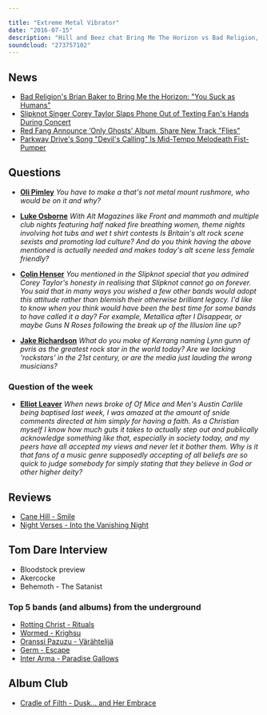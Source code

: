 ```yaml
---

title: "Extreme Metal Vibrator"
date: "2016-07-15"
description: "Hill and Beez chat Bring Me The Horizon vs Bad Religion, Corey Taylor's happy slapping phone shenanigans and what makes a rock star in 2016? There's reviews of the new albums from Cane Hill and Night Verses and we are joined by our extreme metal expert, former Terroriser editor Tom Dare, to discuss 2016's best albums from metal's underground and Cradle Of Filth's Dusk And Her Embrace is this week's Album Club."
soundcloud: "273757102"
---
```


## News

* [Bad Religion's Brian Baker to Bring Me the Horizon: "You Suck as Humans"](https://noisey.vice.com/en_uk/blog/bad-religion-bring-me-the-horizon-going-at-it-in-the-comments)
* [Slipknot Singer Corey Taylor Slaps Phone Out of Texting Fan's Hands During Concert](http://www.billboard.com/articles/columns/rock/7431371/slipknot-corey-taylor-phone-texting-fan-concert-video)
* [Red Fang Announce ‘Only Ghosts’ Album, Share New Track "Flies"](http://loudwire.com/red-fang-only-ghosts-album-share-flies/)
* [Parkway Drive's Song "Devil's Calling" Is Mid-Tempo Melodeath Fist-Pumper](http://www.metalinjection.net/latest-news/parkway-drives-song-devils-calling-is-mid-tempo-melodeath-fist-pumper)

## Questions

* [**Oli Pimley**](https://www.facebook.com/thatsnotmetalpodcast/photos/a.1814755825417620.1073741828.1814737015419501/1921476044745597/?type=3&comment_id=1921480218078513&comment_tracking=%7B%22tn%22%3A%22R9%22%7D)
  _You have to make a that's not metal mount rushmore, who would be on it and why?_

* [**Luke Osborne**](https://www.facebook.com/thatsnotmetalpodcast/photos/a.1814755825417620.1073741828.1814737015419501/1921476044745597/?type=3&comment_id=1921488011411067&comment_tracking=%7B%22tn%22%3A%22R9%22%7D)
  _With Alt Magazines like Front and mammoth and multiple club nights featuring half naked fire breathing women, theme nights involving hot tubs and wet t shirt contests Is Britain's alt rock scene sexists and promoting lad culture? And do you think having the above mentioned is actually needed and makes today's alt scene less female friendly?_

* [**Colin Henser**](https://www.facebook.com/thatsnotmetalpodcast/photos/a.1814755825417620.1073741828.1814737015419501/1921476044745597/?type=3&comment_id=1921487231411145&comment_tracking=%7B%22tn%22%3A%22R9%22%7D)
  _You mentioned in the Slipknot special that you admired Corey Taylor's honesty in realising that Slipknot cannot go on forever. You said that in many ways you wished a few other bands would adopt this attitude rather than blemish their otherwise brilliant legacy. I'd like to know when you think would have been the best time for some bands to have called it a day? For example, Metallica after I Disappear, or maybe Guns N Roses following the break up of the Illusion line up?_

* [**Jake Richardson**](https://www.facebook.com/thatsnotmetalpodcast/photos/a.1814755825417620.1073741828.1814737015419501/1921476044745597/?type=3&comment_id=1921492284743973&comment_tracking=%7B%22tn%22%3A%22R9%22%7D)
  _What do you make of Kerrang naming Lynn gunn of pvris as the greatest rock star in the world today? Are we lacking 'rockstars' in the 21st century, or are the media just lauding the wrong musicians?_

### Question of the week

* [**Elliot Leaver**](https://www.facebook.com/thatsnotmetalpodcast/photos/a.1814755825417620.1073741828.1814737015419501/1921476044745597/?type=3&comment_id=1921485864744615&comment_tracking=%7B%22tn%22%3A%22R9%22%7D)
  _When news broke of Of Mice and Men's Austin Carlile being baptised last week, I was amazed at the amount of snide comments directed at him simply for having a faith. As a Christian myself I know how much guts it takes to actually step out and publically acknowledge something like that, especially in society today, and my peers have all accepted my views and never let it bother them. Why is it that fans of a music genre supposedly accepting of all beliefs are so quick to judge somebody for simply stating that they believe in God or other higher deity?_

## Reviews

* [Cane Hill - Smile](https://itunes.apple.com/gb/album/smile/id1109042951)
* [Night Verses - Into the Vanishing Night](https://itunes.apple.com/gb/album/into-the-vanishing-night/id1112586828)

## Tom Dare Interview

* Bloodstock preview
* Akercocke
* Behemoth - The Satanist

### Top 5 bands (and albums) from the underground

* [Rotting Christ - Rituals](https://itunes.apple.com/gb/album/rituals/id1068432696)
* [Wormed - Krighsu](https://itunes.apple.com/gb/album/krighsu/id1082752991)
* [Oranssi Pazuzu - Värähtelijä](https://itunes.apple.com/gb/album/varahtelija/id1073565378)
* [Germ - Escape](https://itunes.apple.com/gb/album/escape/id1096524207)
* [Inter Arma - Paradise Gallows](https://itunes.apple.com/gb/album/paradise-gallows/id1098454047)

## Album Club

* [Cradle of Filth - Dusk... and Her Embrace](https://itunes.apple.com/gb/album/dusk-her-embrace/id269769126)
